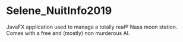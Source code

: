 # Selene_NuitInfo2019
JavaFX application used to manage a totally real® Nasa moon station.
Comes with a free and (mostly) non murderous AI.
